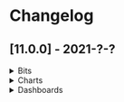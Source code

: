# Changelog

## [11.0.0] - 2021-?-?

<details>
    <summary>Bits</summary>

### Added

### Changed

### Breaking
 - **REMOVED**: NuiModule module. From now on you should import each component separately
 - **REMOVED**: NuiEvent interface
 - **REMOVED**: *getEventStream()* method of **EventBusService**. It was deprecated a while ago, the native *getStream()* method must be used instead.
    - *This affected*:
        - RadioComponent
        - PopupComponent (popup-adapter.component.ts)
        - PopupDeprecatedComponent (popup.component.ts)
        - OverlayComponent
        - CheckboxComponent
        - ResizerDirective
        - ClickInterceptorDirective
 - **REMOVED**: *@Input()* **required** of **TextboxNumberComponent**
 - **REMOVED**: *@Output()* **rowsSelected** of **TableComponent**. Use selectionChange instead.
 - **REMOVED**: deprecated entries of the IconStatus enum. Use Pascal case entries instead

### Deprecated
 - Components, Services, etc.
    - SelectComponent
    - BaseSelectComponent
    - ComboboxComponent
    - TableVirtualScrollDirective (use TableVirtualScrollLinearDirective instead)
    - TableVirtualScrollStrategy  (use TableVirtualScrollLinearStrategy instead)
    - LocalFilteringDataSource
    - PopupDeprecatedComponent
    - PopupContainerComponent
    - ComboboxV2Component - set to be renamed in v12 ('V2' will be removed from the name)
    - ComboboxV2OptionHighlightDirective - set to be renamed in v12 ('V2' will be removed from the name)
    - NuiSelectV2Module - set to be renamed in v12 ('V2' will be removed from the name)
    - BaseSelectV2 - set to be renamed in v12 ('V2' will be removed from the name)
    - SelectV2OptionComponent - set to be renamed in v12 ('V2' will be removed from the name)
    - SelectV2OptionGroupComponent - set to be renamed in v12 ('V2' will be removed from the name)
    - SelectV2Component - set to be renamed in v12 ('V2' will be removed from the name)
 - Inputs, Methods, etc.
    - *@Input()* **itemsSource** of **SorterComponent**. Set to be removed in v12.
 - Constants, Variable etc.
    - **NUI_SELECT_V2_OPTION_PARENT_COMPONENT** - Set to be renamed in v12 ('V2' will be removed from the name).
 - Other
    - **REMOVED**: visual tests for the deprecated **nui-select** component
    - **REMOVED**: visual tests for the deprecated **nui-combobox** component
    - **REMOVED**: *@Input()* **required** of **TextboxNumberComponent** (the input does not have any impact on the component)
    - **REMOVED**: *@Input()* **suffix** of **TextboxNumberComponent**  (the input does not have any impact on the component)
 - Styles
    - All styles marked **// deprecated** are now deprecated and will be removed in v12
    - All styles marked **// unofficial** are now deprecated and will be removed in v12
</details>
<details>
    <summary>Charts</summary>

</details>
<details>
    <summary>Dashboards</summary>

</details>